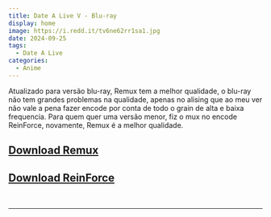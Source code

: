 ```yaml
---
title: Date A Live V - Blu-ray
display: home
image: https://i.redd.it/tv6ne62rr1sa1.jpg
date: 2024-09-25
tags:
  - Date A Live
categories:
  - Anime
---
```


Atualizado para versão blu-ray, Remux tem a melhor qualidade, o blu-ray não tem grandes problemas na qualidade, apenas no alising que ao meu ver não vale a pena fazer encode por conta de todo o grain de alta e baixa frequencia.
Para quem quer uma versão menor, fiz o mux no encode ReinForce, novamente, Remux é a melhor qualidade.

## **[Download Remux](https://cloud.yami-s.com/0:/Date%20A%20Live/[Yami]%20Date%20A%20Live%20V%20(BD%20Remux%201080p%20AVC%20FLAC)/)**
## **[Download ReinForce](https://cloud.yami-s.com/0:/Date%20A%20Live/[Yami]%20Date%20A%20Live%20V%20(BD%201080p%20AVC%20FLAC)/)**

<br><hr><br>
<Disqus/>
